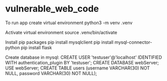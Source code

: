 # vulnerable_web_code

To run app create virtual environment
python3 -m venv .venv

Activate virtual environment
source .venv/bin/activate

Install pip packages
pip install mysqlclient
pip install mysql-connector-python
pip install flask


Create database in mysql:
CREATE USER 'testuser'@'localhost' IDENTIFIED WITH authentication_plugin BY 'testuser';
CREATE DATABASE webServer;
USE webServer;
CREATE TABLE users (username VARCHAR(30) NOT NULL, password VARCHAR(30) NOT NULL);

